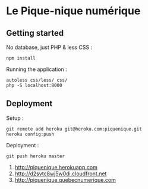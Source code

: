 # Le Pique-nique numérique

## Getting started

No database, just PHP & less CSS :

    npm install

Running the application :

    autoless css/less/ css/
    php -S localhost:8000


## Deployment

Setup :

    git remote add heroku git@heroku.com:piquenique.git
    heroku config:push

Deployment :

    git push heroku master

1. http://piquenique.herokuapp.com
2. http://d2svtc8wj5w0di.cloudfront.net
3. http://piquenique.quebecnumerique.com
